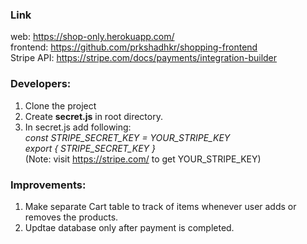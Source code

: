 ### Link
web: https://shop-only.herokuapp.com/ <br>
frontend: https://github.com/prkshadhkr/shopping-frontend <br>
Stripe API: https://stripe.com/docs/payments/integration-builder

### Developers:
  1. Clone the project
  2. Create **secret.js** in root directory.
  3. In secret.js add following:<br>
     _const STRIPE_SECRET_KEY = YOUR_STRIPE_KEY <br>
     export { STRIPE_SECRET_KEY }_ <br>
     (Note: visit https://stripe.com/ to get YOUR_STRIPE_KEY)<br>

### Improvements:
  1. Make separate Cart table to track of items whenever user adds or removes the products.
  2. Updtae database only after payment is completed.
  
